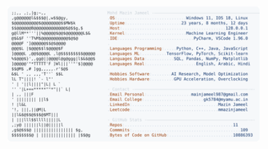 <picture>
  <source srcset="https://raw.githubusercontent.com/mmazinjameel/mmazinjameel/main/dark_mode.svg?v=1752713828" media="(prefers-color-scheme: dark)">
  <img src="https://raw.githubusercontent.com/mmazinjameel/mmazinjameel/main/light_mode.svg?v=1752713828">
</picture>
